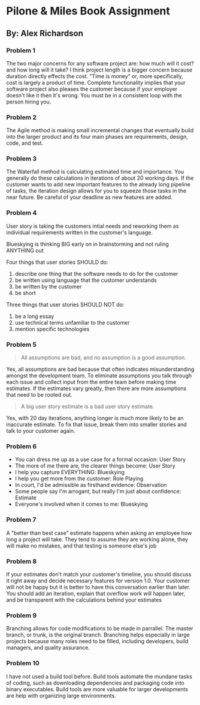 # Pilone & Miles Book Assignment

## By: Alex Richardson

### Problem 1

The two major concerns for any software project are: how much will it cost? and how long will it take? I think project length is a bigger concern because duration directly effects the cost. "Time is money" or, more specifically, cost is largely a product of time. Complete functionality implies that your software project also pleases the customer because if your employer doesn't like it then it's wrong. You must be in a consistent loop with the person hiring you.

### Problem 2

The Agile method is making small incremental changes that eventually build into the larger product and its four main phases are requirements, design, code, and test.

### Problem 3

The Waterfall method is calculating estimated time and importance. You generally do these calculations in iterations of about 20 working days. If the customer wants to add new important features to the already long pipeline of tasks, the iteration design allows for you to squeeze those tasks in the near future. Be careful of your deadline as new features are added.

### Problem 4

User story is taking the customers intial needs and reworking them as individual requirements written in the customer's language.

Blueskying is thinking BIG early on in brainstorming and not ruling ANYTHING out

Four things that user stories SHOULD do:

 1. describe one thing that the software needs to do for the customer
 2. be written using language that the customer understands
 3. be written by the customer
 4. be short

Three things that user stories SHOULD NOT do:

  1. be a long essay
  2. use technical terms unfamiliar to the customer
  3. mention specific technologies

### Problem 5

> All assumptions are bad, and no assumption is a good assumption.

Yes, all assumptions are bad because that often indicates misunderstanding amongst the development team. To eliminate assumptions you talk through each issue and collect input from the entire team before making time estimates. If the estimates vary greatly, then there are more assumptions that need to be rooted out.

> A big user story estimate is a bad user story estimate.

Yes, with 20 day iterations, anything longer is much more likely to be an inaccurate estimate. To fix that issue, break them into smaller stories and talk to your customer again.

### Problem 6

- You can dress me up as a use case for a formal occasion: User Story
- The more of me there are, the clearer things become: User Story
- I help you capture EVERYTHING: Blueskying
- I help you get more from the customer: Role Playing
- In court, I'd be admissible as firsthand evidence: Observation
- Some people say I'm arrogant, but really I'm just about confidence: Estimate
- Everyone's involved when it comes to me: Blueskying

### Problem 7

A "better than best case" estimate happens when asking an employee how long a project will take. They tend to assume they are working alone, they will make no mistakes, and that testing is someone else's job

### Problem 8

If your estimates don't match your customer's timeline, you should discuss it right away and decide necessary features for version 1.0. Your customer will not be happy but it is better to have this conversation earlier than later. You should add an iteration, explain that overflow work will happen later, and be transparent with the calculations behind your estimates

### Problem 9

Branching allows for code modifications to be made in parrallel. The master branch, or trunk, is the original branch. Branching helps especially in large projects because many roles need to be filled, including developers, build managers, and quality assurance.

### Problem 10

I have not used a build tool before. Build tools automate the mundane tasks of coding, such as downloading dependencies and packaging code into binary executables. Build tools are more valuable for larger developments are help with organizing large environments.